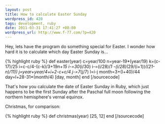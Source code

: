 ```yaml
--- 
layout: post
title: How to calculate Easter Sunday
wordpress_id: 420
tags: development, ruby
date: 2011-03-31 17:41:27 +08:00
wordpress_url: http://www.f-77.com/?p=420
---
```

Hey, lets have the program do something special for Easter. I wonder how hard it is to calculate which day Easter Sunday is...

{% highlight ruby %}
def easter(year)
  c=year/100
  n=year-19*(year/19)
  k=(c-17)/25
  i=c-c/4-(c-k)/3+19*n+15
  i-=30*(i/30)
  i-=(i/28)*(1 -(i/28)*(29/(i+1))*((21-n)/11))
  j=year+year/4+i+2-c+c/4
  j-=7*(j/7)
  l=i-j
  month=3+(l+40)/44
  day=l+28-31*(month/4)
  [day, month]
end
[/sourcecode]

That's how you calculate the date of Easter Sunday in Ruby, which just happens to be the first Sunday after the Paschal full moon following the northern hemisphere's vernal equinox.


Christmas, for comparison:

{% highlight ruby %}
def christmas(year)
  [25, 12]
end
[/sourcecode]

